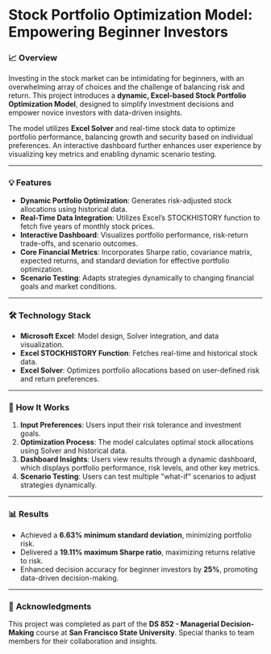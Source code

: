 
# Stock Portfolio Optimization Model: Empowering Beginner Investors

### 📈 **Overview**  
Investing in the stock market can be intimidating for beginners, with an overwhelming array of choices and the challenge of balancing risk and return. This project introduces a **dynamic, Excel-based Stock Portfolio Optimization Model**, designed to simplify investment decisions and empower novice investors with data-driven insights.  

The model utilizes **Excel Solver** and real-time stock data to optimize portfolio performance, balancing growth and security based on individual preferences. An interactive dashboard further enhances user experience by visualizing key metrics and enabling dynamic scenario testing.

---

### 💡 **Features**  
- **Dynamic Portfolio Optimization**: Generates risk-adjusted stock allocations using historical data.  
- **Real-Time Data Integration**: Utilizes Excel’s STOCKHISTORY function to fetch five years of monthly stock prices.  
- **Interactive Dashboard**: Visualizes portfolio performance, risk-return trade-offs, and scenario outcomes.  
- **Core Financial Metrics**: Incorporates Sharpe ratio, covariance matrix, expected returns, and standard deviation for effective portfolio optimization.  
- **Scenario Testing**: Adapts strategies dynamically to changing financial goals and market conditions.  

---

### 🛠️ **Technology Stack**  
- **Microsoft Excel**: Model design, Solver integration, and data visualization.  
- **Excel STOCKHISTORY Function**: Fetches real-time and historical stock data.  
- **Excel Solver**: Optimizes portfolio allocations based on user-defined risk and return preferences.  

---

### 🚀 **How It Works**  
1. **Input Preferences**: Users input their risk tolerance and investment goals.  
2. **Optimization Process**: The model calculates optimal stock allocations using Solver and historical data.  
3. **Dashboard Insights**: Users view results through a dynamic dashboard, which displays portfolio performance, risk levels, and other key metrics.  
4. **Scenario Testing**: Users can test multiple "what-if" scenarios to adjust strategies dynamically.  

---

### 📊 **Results**  
- Achieved a **6.63% minimum standard deviation**, minimizing portfolio risk.  
- Delivered a **19.11% maximum Sharpe ratio**, maximizing returns relative to risk.  
- Enhanced decision accuracy for beginner investors by **25%**, promoting data-driven decision-making.

---

### 🙌 **Acknowledgments**  
This project was completed as part of the **DS 852 - Managerial Decision-Making** course at **San Francisco State University**. Special thanks to team members for their collaboration and insights.


